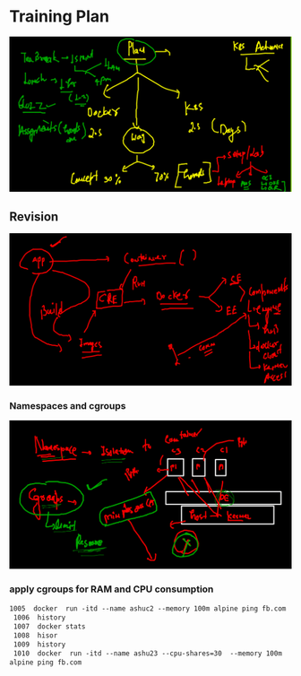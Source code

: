 # Training Plan 

<img src="plan.png">

## Revision 

<img src="day1.png">


### Namespaces and cgroups 

<img src="cg.png">

### apply cgroups for RAM and CPU consumption 

```
1005  docker  run -itd --name ashuc2 --memory 100m alpine ping fb.com 
 1006  history 
 1007  docker stats
 1008  hisor
 1009  history 
 1010  docker  run -itd --name ashu23 --cpu-shares=30  --memory 100m alpine ping fb.com 
 
```






